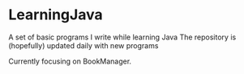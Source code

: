 # LearningJava
A set of basic programs I write while learning Java
The repository is (hopefully) updated daily with new programs

Currently focusing on BookManager.